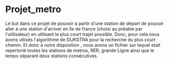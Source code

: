 # Projet_metro
Le but dans ce projet de pouvoir à partir d'une station de départ de pouvoir aller à une station d'arriver en île de france (choisi au préable par l'utilisateur) en utilisant le plus court trajet possible. Donc, pour cela nous avons utlisés l'algorithme de DIJKSTRA pour la recherche du plus court chemin. Et donc à notre disposition , nous avons un fichier sur lequel etait repertorié toutes les stations de metros, RER, grande Ligne ainsi que le temps séparant deux stations consécutives.
